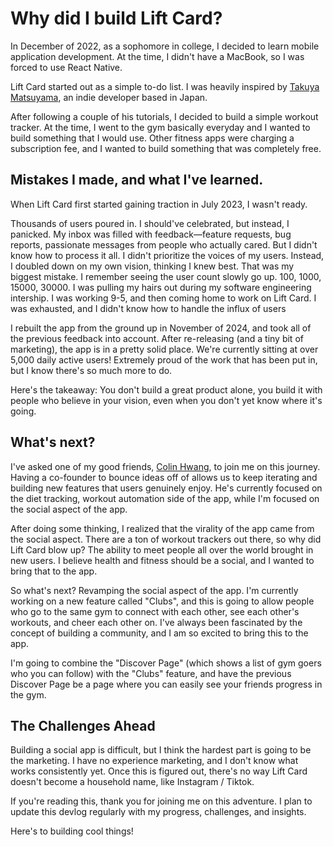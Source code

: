 # Why did I build Lift Card?

In December of 2022, as a sophomore in college, I decided to learn mobile application development. At the time, I didn't have a MacBook, so I was forced to use React Native. 

Lift Card started out as a simple to-do list. I was heavily inspired by [Takuya Matsuyama](https://www.youtube.com/@devaslife), an indie developer based in Japan. 

After following a couple of his tutorials, I decided to build a simple workout tracker. At the time, I went to the gym basically everyday and I wanted to build something that I would use. Other fitness apps were charging a subscription fee, and I wanted to build something that was completely free.

## Mistakes I made, and what I've learned.

When Lift Card first started gaining traction in July 2023, I wasn't ready.

Thousands of users poured in. I should've celebrated, but instead, I panicked. My inbox was filled with feedback—feature requests, bug reports, passionate messages from people who actually cared. But I didn't know how to process it all. I didn't prioritize the voices of my users. Instead, I doubled down on my own vision, thinking I knew best. That was my biggest mistake.
I remember seeing the user count slowly go up. 100, 1000, 15000, 30000. I was pulling my hairs out during my software engineering intership. I was working 9-5, and then coming home to work on Lift Card. I was exhausted, and I didn't know how to handle the influx of users

I rebuilt the app from the ground up in November of 2024, and took all of the previous feedback into account. After re-releasing (and a tiny bit of marketing), the app is in a pretty solid place. We're currently sitting at over 5,000 daily active users! Extremely proud of the work that has been put in, but I know there's so much more to do.

Here's the takeaway: You don't build a great product alone, you build it with people who believe in your vision, even when you don't yet know where it's going.
## What's next?

I've asked one of my good friends, [Colin Hwang](https://www.colinhwang.dev/), to join me on this journey. Having a co-founder to bounce ideas off of allows us to keep iterating and building new features that users genuinely enjoy. He's currently focused on the diet tracking, workout automation side of the app, while I'm focused on the social aspect of the app.

After doing some thinking, I realized that the virality of the app came from the social aspect. There are a ton of workout trackers out there, so why did Lift Card blow up? The ability to meet people all over the world brought in new users. I believe health and fitness should be a social, and I wanted to bring that to the app.

So what's next? Revamping the social aspect of the app. I'm currently working on a new feature called "Clubs", and this is going to allow people who go to the same gym to connect with each other, see each other's workouts, and cheer each other on. I've always been fascinated by the concept of building a community, and I am so excited to bring this to the app.

I'm going to combine the "Discover Page" (which shows a list of gym goers who you can follow) with the "Clubs" feature, and have the previous Discover Page be a page where you can easily see your friends progress in the gym.

## The Challenges Ahead

Building a social app is difficult, but I think the hardest part is going to be the marketing. I have no experience marketing, and I don't know what works consistently yet. Once this is figured out, there's no way Lift Card doesn't become a household name, like Instagram / Tiktok.

If you're reading this, thank you for joining me on this adventure. I plan to update this devlog regularly with my progress, challenges, and insights.

Here's to building cool things!